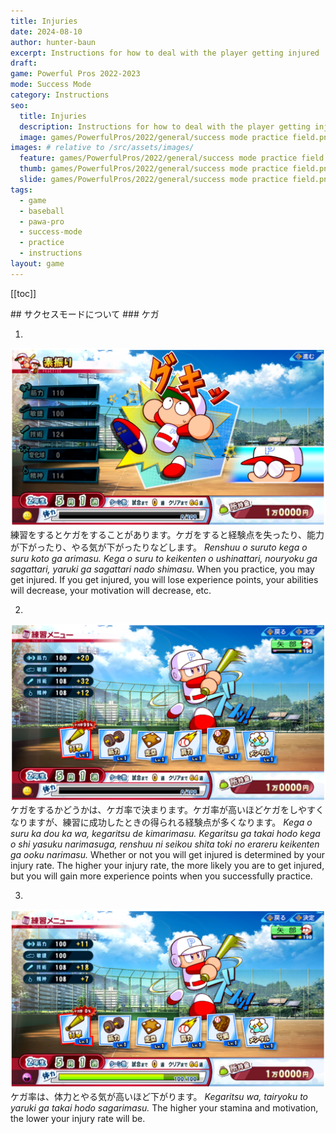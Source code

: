 ```yaml
---
title: Injuries
date: 2024-08-10
author: hunter-baun
excerpt: Instructions for how to deal with the player getting injured
draft: 
game: Powerful Pros 2022-2023
mode: Success Mode
category: Instructions
seo:
  title: Injuries
  description: Instructions for how to deal with the player getting injured
  image: games/PowerfulPros/2022/general/success mode practice field.png
images: # relative to /src/assets/images/
  feature: games/PowerfulPros/2022/general/success mode practice field.png
  thumb: games/PowerfulPros/2022/general/success mode practice field.png
  slide: games/PowerfulPros/2022/general/success mode practice field.png
tags:
  - game
  - baseball
  - pawa-pro
  - success-mode
  - practice
  - instructions
layout: game
---
```

[[toc]]
<article class="prose max-w-xl lg:max-w-4xl lg:prose-lg">
## サクセスモードについて
### ケガ

1. 
![Acquiring an injury](</assets/images/games/PowerfulPros/2022/Success Mode/Instructions/Success Mode/Practice/Injuries/1.png>)
練習をするとケガをすることがあります。ケガをすると経験点を失ったり、能力が下がったり、やる気が下がったりなどします。
*Renshuu o suruto kega o suru koto ga arimasu. Kega o suru to keikenten o ushinattari, nouryoku ga sagattari, yaruki ga sagattari nado shimasu.*
When you practice, you may get injured. If you get injured, you will lose experience points, your abilities will decrease, your motivation will decrease, etc.

2. 
![Batting practice with a high rate of injury](</assets/images/games/PowerfulPros/2022/Success Mode/Instructions/Success Mode/Practice/Injuries/2.png>)
ケガをするかどうかは、ケガ率で決まります。ケガ率が高いほどケガをしやすくなりますが、練習に成功したときの得られる経験点が多くなります。
*Kega o suru ka dou ka wa, kegaritsu de kimarimasu. Kegaritsu ga takai hodo kega o shi yasuku narimasuga, renshuu ni seikou shita toki no erareru keikenten ga ooku narimasu.*
Whether or not you will get injured is determined by your injury rate. The higher your injury rate, the more likely you are to get injured, but you will gain more experience points when you successfully practice.

3. 
![Same batting practice with a 0% rate of injury](</assets/images/games/PowerfulPros/2022/Success Mode/Instructions/Success Mode/Practice/Injuries/3.png>)
ケガ率は、体力とやる気が高いほど下がります。
*Kegaritsu wa, tairyoku to yaruki ga takai hodo sagarimasu.*
The higher your stamina and motivation, the lower your injury rate will be.

</article>